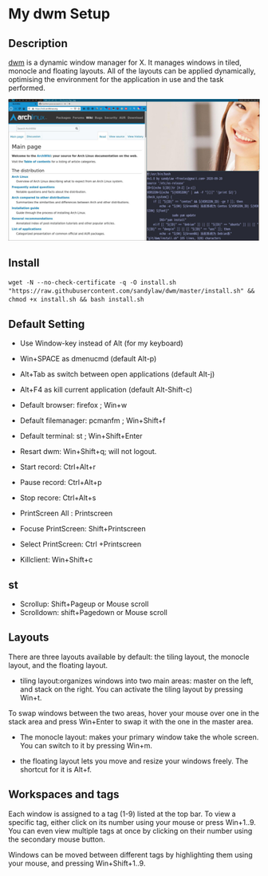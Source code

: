 # My dwm Setup

## Description

[dwm](https://dwm.suckless.org/) is a dynamic window manager for X. It manages windows in tiled, monocle and floating layouts. All of the layouts can be applied dynamically, optimising the environment for the application in use and the task performed.

![](screen.jpg)

## Install

`wget -N --no-check-certificate -q -O install.sh "https://raw.githubusercontent.com/sandylaw/dwm/master/install.sh" && chmod +x install.sh && bash install.sh` 

## Default Setting

- Use Window-key instead of Alt (for my keyboard)
- Win+SPACE as dmenucmd (default Alt-p)
- Alt+Tab as switch between open applications (default Alt-j)
- Alt+F4 as kill current application (default Alt-Shift-c)
- Default browser: firefox ; Win+w
- Default filemanager: pcmanfm ; Win+Shift+f
- Default terminal: st ; Win+Shift+Enter
- Resart dwm: Win+Shift+q; will not logout.

- Start record: Ctrl+Alt+r
- Pause record: Ctrl+Alt+p
- Stop  recore: Ctrl+Alt+s

- PrintScreen All   :  Printscreen
- Focuse PrintScreen:  Shift+Printscreen
- Select PrintScreen:  Ctrl +Printscreen
- Killclient: Win+Shift+c

## st

- Scrollup: Shift+Pageup or Mouse scroll
- Scrolldown: shift+Pagedown or Mouse scroll

## Layouts

There are three layouts available by default: the tiling layout, the monocle layout, and the floating layout.

- tiling layout:organizes windows into two main areas: master on the left, and stack on the right. You can activate the tiling layout by pressing Win+t.

To swap windows between the two areas, hover your mouse over one in the stack area and press Win+Enter to swap it with the one in the master area.

- The monocle layout: makes your primary window take the whole screen. You can switch to it by pressing Win+m.

- the floating layout lets you move and resize your windows freely. The shortcut for it is Alt+f.

## Workspaces and tags

Each window is assigned to a tag (1-9) listed at the top bar. To view a specific tag, either click on its number using your mouse or press Win+1..9. You can even view multiple tags at once by clicking on their number using the secondary mouse button.

Windows can be moved between different tags by highlighting them using your mouse, and pressing Win+Shift+1..9. 
